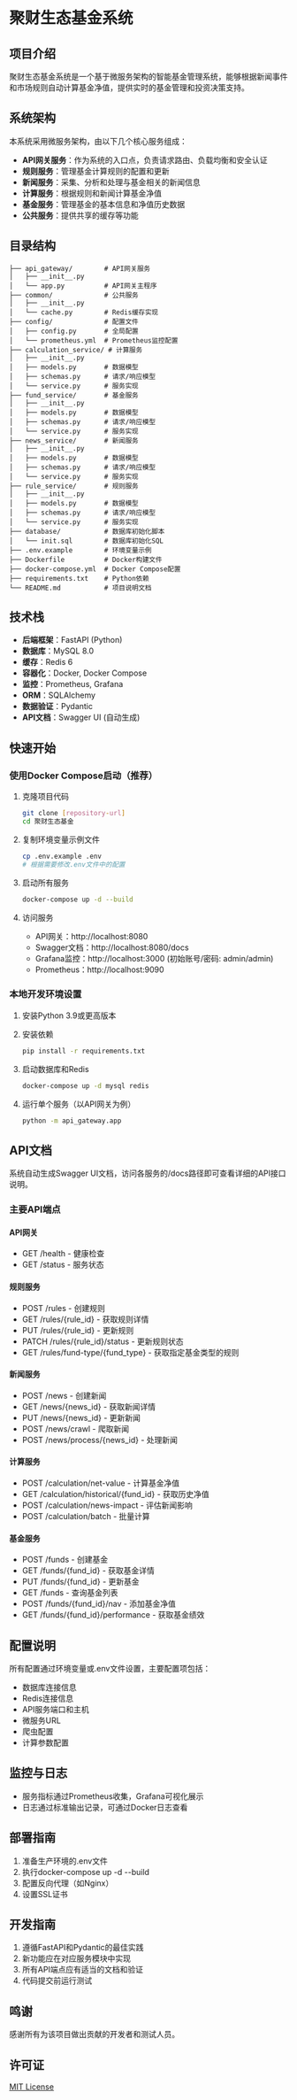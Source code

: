 # 聚财生态基金系统

## 项目介绍
聚财生态基金系统是一个基于微服务架构的智能基金管理系统，能够根据新闻事件和市场规则自动计算基金净值，提供实时的基金管理和投资决策支持。

## 系统架构
本系统采用微服务架构，由以下几个核心服务组成：
- **API网关服务**：作为系统的入口点，负责请求路由、负载均衡和安全认证
- **规则服务**：管理基金计算规则的配置和更新
- **新闻服务**：采集、分析和处理与基金相关的新闻信息
- **计算服务**：根据规则和新闻计算基金净值
- **基金服务**：管理基金的基本信息和净值历史数据
- **公共服务**：提供共享的缓存等功能

## 目录结构
```
├── api_gateway/        # API网关服务
│   ├── __init__.py
│   └── app.py          # API网关主程序
├── common/             # 公共服务
│   ├── __init__.py
│   └── cache.py        # Redis缓存实现
├── config/             # 配置文件
│   ├── config.py       # 全局配置
│   └── prometheus.yml  # Prometheus监控配置
├── calculation_service/ # 计算服务
│   ├── __init__.py
│   ├── models.py       # 数据模型
│   ├── schemas.py      # 请求/响应模型
│   └── service.py      # 服务实现
├── fund_service/       # 基金服务
│   ├── __init__.py
│   ├── models.py       # 数据模型
│   ├── schemas.py      # 请求/响应模型
│   └── service.py      # 服务实现
├── news_service/       # 新闻服务
│   ├── __init__.py
│   ├── models.py       # 数据模型
│   ├── schemas.py      # 请求/响应模型
│   └── service.py      # 服务实现
├── rule_service/       # 规则服务
│   ├── __init__.py
│   ├── models.py       # 数据模型
│   ├── schemas.py      # 请求/响应模型
│   └── service.py      # 服务实现
├── database/           # 数据库初始化脚本
│   └── init.sql        # 数据库初始化SQL
├── .env.example        # 环境变量示例
├── Dockerfile          # Docker构建文件
├── docker-compose.yml  # Docker Compose配置
├── requirements.txt    # Python依赖
└── README.md           # 项目说明文档
```

## 技术栈
- **后端框架**：FastAPI (Python)
- **数据库**：MySQL 8.0
- **缓存**：Redis 6
- **容器化**：Docker, Docker Compose
- **监控**：Prometheus, Grafana
- **ORM**：SQLAlchemy
- **数据验证**：Pydantic
- **API文档**：Swagger UI (自动生成)

## 快速开始

### 使用Docker Compose启动（推荐）
1. 克隆项目代码
   ```bash
   git clone [repository-url]
   cd 聚财生态基金
   ```

2. 复制环境变量示例文件
   ```bash
   cp .env.example .env
   # 根据需要修改.env文件中的配置
   ```

3. 启动所有服务
   ```bash
   docker-compose up -d --build
   ```

4. 访问服务
   - API网关：http://localhost:8080
   - Swagger文档：http://localhost:8080/docs
   - Grafana监控：http://localhost:3000 (初始账号/密码: admin/admin)
   - Prometheus：http://localhost:9090

### 本地开发环境设置
1. 安装Python 3.9或更高版本

2. 安装依赖
   ```bash
   pip install -r requirements.txt
   ```

3. 启动数据库和Redis
   ```bash
   docker-compose up -d mysql redis
   ```

4. 运行单个服务（以API网关为例）
   ```bash
   python -m api_gateway.app
   ```

## API文档
系统自动生成Swagger UI文档，访问各服务的/docs路径即可查看详细的API接口说明。

### 主要API端点

#### API网关
- GET /health - 健康检查
- GET /status - 服务状态

#### 规则服务
- POST /rules - 创建规则
- GET /rules/{rule_id} - 获取规则详情
- PUT /rules/{rule_id} - 更新规则
- PATCH /rules/{rule_id}/status - 更新规则状态
- GET /rules/fund-type/{fund_type} - 获取指定基金类型的规则

#### 新闻服务
- POST /news - 创建新闻
- GET /news/{news_id} - 获取新闻详情
- PUT /news/{news_id} - 更新新闻
- POST /news/crawl - 爬取新闻
- POST /news/process/{news_id} - 处理新闻

#### 计算服务
- POST /calculation/net-value - 计算基金净值
- GET /calculation/historical/{fund_id} - 获取历史净值
- POST /calculation/news-impact - 评估新闻影响
- POST /calculation/batch - 批量计算

#### 基金服务
- POST /funds - 创建基金
- GET /funds/{fund_id} - 获取基金详情
- PUT /funds/{fund_id} - 更新基金
- GET /funds - 查询基金列表
- POST /funds/{fund_id}/nav - 添加基金净值
- GET /funds/{fund_id}/performance - 获取基金绩效

## 配置说明
所有配置通过环境变量或.env文件设置，主要配置项包括：
- 数据库连接信息
- Redis连接信息
- API服务端口和主机
- 微服务URL
- 爬虫配置
- 计算参数配置

## 监控与日志
- 服务指标通过Prometheus收集，Grafana可视化展示
- 日志通过标准输出记录，可通过Docker日志查看

## 部署指南
1. 准备生产环境的.env文件
2. 执行docker-compose up -d --build
3. 配置反向代理（如Nginx）
4. 设置SSL证书

## 开发指南
1. 遵循FastAPI和Pydantic的最佳实践
2. 新功能应在对应服务模块中实现
3. 所有API端点应有适当的文档和验证
4. 代码提交前运行测试

## 鸣谢
感谢所有为该项目做出贡献的开发者和测试人员。

## 许可证
[MIT License](LICENSE)